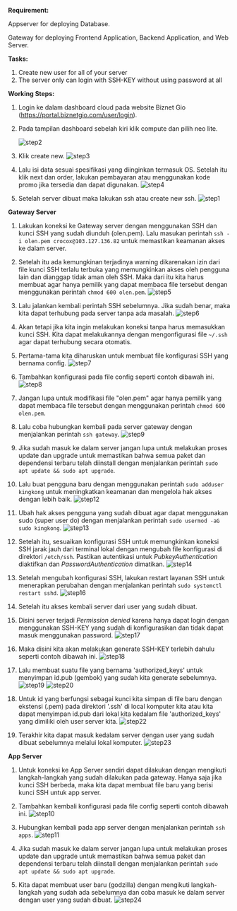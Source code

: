 **Requirement:**

Appserver for deploying Database.

Gateway for deploying Frontend Application, Backend Application, and Web Server.

**Tasks:**
1. Create new user for all of your server
2. The server only can login with SSH-KEY without using password at all

**Working Steps:**
1. Login ke dalam dashboard cloud pada website Biznet Gio (https://portal.biznetgio.com/user/login).

2. Pada tampilan dashboard sebelah kiri klik compute dan pilih neo lite.

   ![step2](https://github.com/user-attachments/assets/e2c28eb2-7b49-4cd2-80ce-27ad83c76ddc)

3. Klik create new.
   ![step3](https://github.com/user-attachments/assets/e26ea482-e60d-48fb-8ac9-e779bc9b28ef)

4. Lalu isi data sesuai spesifikasi yang diinginkan termasuk OS. Setelah itu klik next dan order, lakukan pembayaran atau menggunakan kode promo jika tersedia dan dapat digunakan.
   ![step4](https://github.com/user-attachments/assets/0998a0e2-ce47-4871-8893-692293457b60)

5. Setelah server dibuat maka lakukan ssh atau create new ssh.
   ![step1](https://github.com/user-attachments/assets/ea4ff88a-47c8-4409-a0c2-67fb50f85787)


**Gateway Server**
1. Lakukan koneksi ke Gateway server dengan menggunakan SSH dan kunci SSH yang sudah diunduh (olen.pem). Lalu masukan perintah ``` ssh -i olen.pem crocox@103.127.136.82 ``` untuk memastikan keamanan akses ke dalam server.
2. Setelah itu ada kemungkinan terjadinya warning dikarenakan izin dari file kunci SSH terlalu terbuka yang memungkinkan akses oleh pengguna lain dan dianggap tidak aman oleh SSH. Maka dari itu kita harus membuat agar hanya pemilik yang dapat membaca file tersebut dengan menggunakan perintah ``` chmod 600 olen.pem ```.
   ![step5](https://github.com/user-attachments/assets/3d46f66f-2fa3-4762-aecf-b52b16c23fb1)

3. Lalu jalankan kembali perintah SSH sebelumnya. Jika sudah benar, maka kita dapat terhubung pada server tanpa ada masalah.
   ![step6](https://github.com/user-attachments/assets/1bd0b485-6cce-4334-a1ec-ceaecd43ebbd)

4. Akan tetapi jika kita ingin melakukan koneksi tanpa harus memasukkan kunci SSH. Kita dapat melakukannya dengan mengonfigurasi file ``` ~/.ssh ``` agar dapat terhubung secara otomatis.
5. Pertama-tama kita diharuskan untuk membuat file konfigurasi SSH yang bernama config.
   ![step7](https://github.com/user-attachments/assets/c7e95fef-9e69-4295-bf0a-ccc60d12471f)

6. Tambahkan konfigurasi pada file config seperti contoh dibawah ini.
    ![step8](https://github.com/user-attachments/assets/bbb2359d-8255-4f97-bdd5-40840b97f128)

7. Jangan lupa untuk modifikasi file "olen.pem" agar hanya pemilik yang dapat membaca file tersebut dengan menggunakan perintah ``` chmod 600 olen.pem ```.
8. Lalu coba hubungkan kembali pada server gateway dengan menjalankan perintah ``` ssh gateway ```.
   ![step9](https://github.com/user-attachments/assets/c759c81a-5889-4d2b-ab1a-067f1b1df076)

9. Jika sudah masuk ke dalam server jangan lupa untuk melakukan proses update dan upgrade untuk memastikan bahwa semua paket dan dependensi terbaru telah diinstall dengan menjalankan perintah ``` sudo apt update && sudo apt upgrade ```.
10. Lalu buat pengguna baru dengan menggunakan perintah ``` sudo adduser kingkong ``` untuk meningkatkan keamanan dan mengelola hak akses dengan lebih baik.
    ![step12](https://github.com/user-attachments/assets/b0675cf6-5b52-4378-b84b-513355b220df)

11. Ubah hak akses pengguna yang sudah dibuat agar dapat menggunakan sudo (super user do) dengan menjalankan perintah ``` sudo usermod -aG sudo kingkong ```.
    ![step13](https://github.com/user-attachments/assets/5aae2e6f-242b-4d23-a19c-8d6cf5b3ec8f)

12. Setelah itu, sesuaikan konfigurasi SSH untuk memungkinkan koneksi SSH jarak jauh dari terminal lokal dengan mengubah file konfigurasi di direktori ``` /etch/ssh ```. Pastikan autentikasi untuk *PubkeyAuthentication* diaktifkan dan *PasswordAuthentication* dimatikan.
    ![step14](https://github.com/user-attachments/assets/588381eb-3149-46f9-8466-2c626021e6df)

13. Setelah mengubah konfigurasi SSH, lakukan restart layanan SSH untuk menerapkan perubahan dengan menjalankan perintah ``` sudo systemctl restart sshd ```.
    ![step16](https://github.com/user-attachments/assets/e231be8f-24c7-454a-a723-e9aace9876c4)

14. Setelah itu akses kembali server dari user yang sudah dibuat.
15. Disini server terjadi *Permission denied* karena hanya dapat login dengan menggunakan SSH-KEY yang sudah di konfigurasikan dan tidak dapat masuk menggunakan password.
    ![step17](https://github.com/user-attachments/assets/a8cf93f8-3d41-4697-8b78-2d83cf7ed563)

16. Maka disini kita akan melakukan generate SSH-KEY terlebih dahulu seperti contoh dibawah ini.
    ![step18](https://github.com/user-attachments/assets/9f8e1910-6d0b-42cc-a1f9-c04ac7805131)

17. Lalu membuat suatu file yang bernama 'authorized_keys' untuk menyimpan id.pub (gembok) yang sudah kita generate sebelumnya.
    ![step19](https://github.com/user-attachments/assets/d977a9cd-5f37-47ad-959b-8ebfdd79735b)
    ![step20](https://github.com/user-attachments/assets/eedd7e2c-1441-44a6-b3fa-852050a7a912)

18. Untuk id yang berfungsi sebagai kunci kita simpan di file baru dengan ekstensi (.pem) pada direktori '.ssh' di local komputer kita atau kita dapat menyimpan id.pub dari lokal kita kedalam file 'authorized_keys' yang dimiliki oleh user server kita.
    ![step22](https://github.com/user-attachments/assets/5f556cf9-bd9b-4072-82b7-ba0e8624f55a)

19. Terakhir kita dapat masuk kedalam server dengan user yang sudah dibuat sebelumnya melalui lokal komputer.
    ![step23](https://github.com/user-attachments/assets/b370feab-aa3c-4fe2-aa62-4541d97b2fe8)


**App Server**
1. Untuk koneksi ke App Server sendiri dapat dilakukan dengan mengikuti langkah-langkah yang sudah dilakukan pada gateway. Hanya saja jika kunci SSH berbeda, maka kita dapat membuat file baru yang berisi kunci SSH untuk app server.
2. Tambahkan kembali konfigurasi pada file config seperti contoh dibawah ini.
   ![step10](https://github.com/user-attachments/assets/cd3bc226-10d2-4f3c-9cb3-e8d06fd47a46)

3. Hubungkan kembali pada app server dengan menjalankan perintah ``` ssh apps ```.
   ![step11](https://github.com/user-attachments/assets/4e1aaeb3-7def-4347-b724-cfcdb07d0c7c)

4. Jika sudah masuk ke dalam server jangan lupa untuk melakukan proses update dan upgrade untuk memastikan bahwa semua paket dan dependensi terbaru telah diinstall dengan menjalankan perintah ``` sudo apt update && sudo apt upgrade ```.
5. Kita dapat membuat user baru (godzilla) dengan mengikuti langkah-langkah yang sudah ada sebelumnya dan coba masuk ke dalam server dengan user yang sudah dibuat.
   ![step24](https://github.com/user-attachments/assets/50222f87-21bb-4b70-a39b-ea0627644745)


